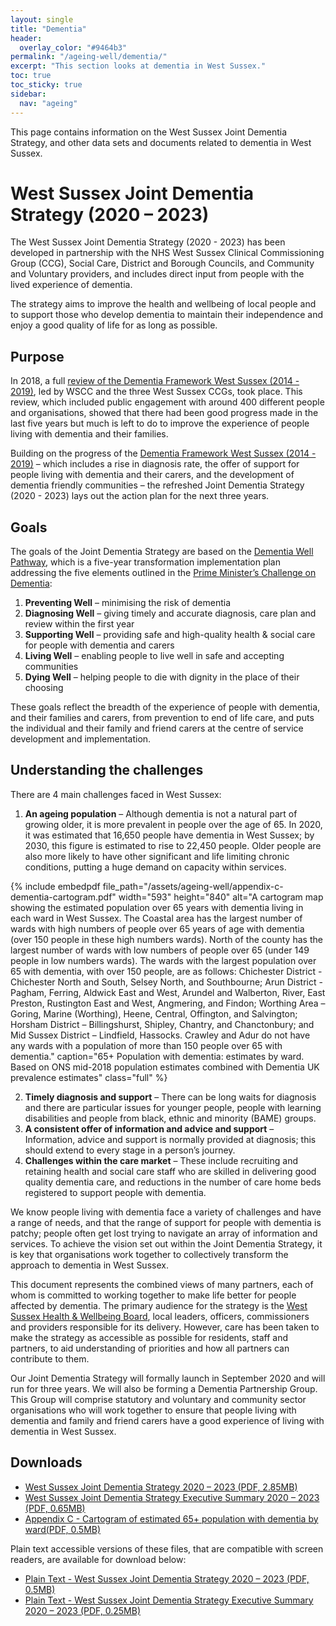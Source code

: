 ```yaml
---
layout: single
title: "Dementia"
header:
  overlay_color: "#9464b3"
permalink: "/ageing-well/dementia/"
excerpt: "This section looks at dementia in West Sussex."
toc: true
toc_sticky: true
sidebar:
  nav: "ageing"
---
```


This page contains information on the West Sussex Joint Dementia Strategy, and other data sets and documents related to dementia in West Sussex. 

# West Sussex Joint Dementia Strategy (2020 – 2023)

The West Sussex Joint Dementia Strategy (2020 - 2023) has been developed in partnership with the NHS West Sussex Clinical Commissioning Group (CCG), Social Care, District and Borough Councils, and Community and Voluntary providers, and includes direct input from people with the lived experience of dementia.  

The strategy aims to improve the health and wellbeing of local people and to support those who develop dementia to maintain their independence and enjoy a good quality of life for as long as possible.

## Purpose

In 2018, a full [review of the Dementia Framework West Sussex (2014 - 2019)](https://westsussex.moderngov.co.uk/documents/s8014/Appendix%20i.pdf), led by WSCC and the three West Sussex CCGs, took place. This review, which included public engagement with around 400 different people and organisations, showed that there had been good progress made in the last five years but much is left to do to improve the experience of people living with dementia and their families. 

Building on the progress of the [Dementia Framework West Sussex (2014 - 2019)](https://www.westsussexconnecttosupport.org/Resources/FileStorage/EventAdditionalFieldsFiles/2abdfe75-0316-46bf-aab4-a1f600f4882f/5952f6e5-0945-4242-9d5b-d995a1256c01_dementia_framework_west_sussex_2014-19.pdf ) – which includes a rise in diagnosis rate, the offer of support for people living with dementia and their carers, and the development of dementia friendly communities – the refreshed Joint Dementia Strategy (2020 - 2023) lays out the action plan for the next three years. 

## Goals

The goals of the Joint Dementia Strategy are based on the [Dementia Well Pathway](https://www.england.nhs.uk/mentalhealth/wp-content/uploads/sites/29/2016/03/dementia-well-pathway.pdf), which is a five-year transformation implementation plan addressing the five elements outlined in the [Prime Minister’s Challenge on Dementia](https://www.gov.uk/government/publications/prime-ministers-challenge-on-dementia-2020):
1)	**Preventing Well** – minimising the risk of dementia
2)	**Diagnosing Well** – giving timely and accurate diagnosis, care plan and review within the first year
3)	**Supporting Well** – providing safe and high-quality health & social care for people with dementia and carers
4)	**Living Well** – enabling people to live well in safe and accepting communities
5)	**Dying Well** – helping people to die with dignity in the place of their choosing

These goals reflect the breadth of the experience of people with dementia, and their families and carers, from prevention to end of life care, and puts the individual and their family and friend carers at the centre of service development and implementation.

## Understanding the challenges 

There are 4 main challenges faced in West Sussex: 
1)	**An ageing population** – Although dementia is not a natural part of growing older, it is more prevalent in people over the age of 65. In 2020, it was estimated that 16,650 people have dementia in West Sussex; by 2030, this figure is estimated to rise to 22,450 people. Older people are also more likely to have other significant and life limiting chronic conditions, putting a huge demand on capacity within services. 

{% include embedpdf file_path="/assets/ageing-well/appendix-c-dementia-cartogram.pdf" width="593" height="840" alt="A cartogram map showing the estimated population over 65 years with dementia living in each ward in West Sussex. The Coastal area has the largest number of wards with high numbers of people over 65 years of age with dementia (over 150 people in these high numbers wards). North of the county has the largest number of wards with low numbers of people over 65 (under 149 people in low numbers wards). The wards with the largest population over 65 with dementia, with over 150 people, are as follows: Chichester District - Chichester North and South, Selsey North, and Southbourne; Arun District - Pagham, Ferring, Aldwick East and West, Arundel and Walberton, River, East Preston, Rustington East and West, Angmering, and Findon; Worthing Area – Goring, Marine (Worthing), Heene, Central, Offington, and Salvington; Horsham District – Billingshurst, Shipley, Chantry, and Chanctonbury; and Mid Sussex District – Lindfield, Hassocks. Crawley and Adur do not have any wards with a population of more than 150 people over 65 with dementia." caption="65+ Population with dementia: estimates by ward. Based on ONS mid-2018 population estimates combined with Dementia UK prevalence estimates" class="full" %}

2)	**Timely diagnosis and support** – There can be long waits for diagnosis and there are particular issues for younger people, people with learning disabilities and people from black, ethnic and minority (BAME) groups. 
3)	**A consistent offer of information and advice and support** – Information, advice and support is normally provided at diagnosis; this should extend to every stage in a person’s journey. 
4)	**Challenges within the care market** – These include recruiting and retaining health and social care staff who are skilled in delivering good quality dementia care, and reductions in the number of care home beds registered to support people with dementia. 

We know people living with dementia face a variety of challenges and have a range of needs, and that the range of support for people with dementia is patchy; people often get lost trying to navigate an array of information and services. To achieve the vision set out within the Joint Dementia Strategy, it is key that organisations work together to collectively transform the approach to dementia in West Sussex. 

This document represents the combined views of many partners, each of whom is committed to working together to make life better for people affected by dementia. The primary audience for the strategy is the [West Sussex Health & Wellbeing Board](https://jsna.westsussex.gov.uk/partners/), local leaders, officers, commissioners and providers responsible for its delivery. However, care has been taken to make the strategy as accessible as possible for residents, staff and partners, to aid understanding of priorities and how all partners can contribute to them. 

Our Joint Dementia Strategy will formally launch in September 2020 and will run for three years.  We will also be forming a Dementia Partnership Group. This Group will comprise statutory and voluntary and community sector organisations who will work together to ensure that people living with dementia and family and friend carers have a good experience of living with dementia in West Sussex.

## Downloads

* [West Sussex Joint Dementia Strategy 2020 – 2023 (PDF, 2.85MB)](/assets/ageing-well/dementia-strategy-2020-2023-v14.pdf)
* [West Sussex Joint Dementia Strategy Executive Summary 2020 – 2023 (PDF, 0.65MB)](/assets/ageing-well/exec-summary-dementia-strategy-2020-2023-v14.pdf)
* [Appendix C - Cartogram of estimated 65+ population with dementia by ward(PDF, 0.5MB)](/assets/ageing-well/appendix-c-dementia-cartogram.pdf)

Plain text accessible versions of these files, that are compatible with screen readers, are available for download below:
* [Plain Text - West Sussex Joint Dementia Strategy 2020 – 2023 (PDF, 0.5MB)](/assets/ageing-well/dementia-strategy-2020-2023-plain-text.pdf)
* [Plain Text - West Sussex Joint Dementia Strategy Executive Summary 2020 – 2023 (PDF, 0.25MB)](/assets/ageing-well/exec-summary-dementia-strategy-2020-2023-plain-text.pdf)
